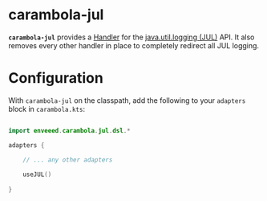# carambola-jul

**`carambola-jul`** provides a
[Handler](./src/main/java/enveeed/carambola/jul/CarambolaJULHandler.java) for the
[java.util.logging (JUL)](https://github.com/google/flogger) API. It also removes every other handler
in place to completely redirect all JUL logging.

# Configuration

With `carambola-jul` on the classpath, add the following to your `adapters` block in `carambola.kts`:

```Kotlin

import enveeed.carambola.jul.dsl.*

adapters {

    // ... any other adapters
    
    useJUL()
    
}
```